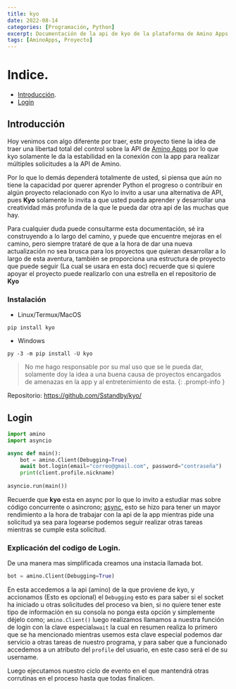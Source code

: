 ```yaml
---
title: kyo
date: 2022-08-14
categories: [Programación, Python]
excerpt: Documentación de la api de kyo de la plataforma de Amino Apps. 
tags: [AminoApps, Proyecto]
---
```


# Indice.
- [Introducción](#introducción).
- [Login](#login)

## Introducción 

Hoy venimos con algo diferente por traer, este proyecto tiene la idea de traer una libertad total del control sobre la API de [Amino Apps](https://aminoapps.com/) por lo que kyo solamente le da la estabilidad en la conexión con la app para realizar múltiples solicitudes a la API de Amino. 

Por lo que lo demás dependerá totalmente de usted, si piensa que aún no tiene la capacidad por querer aprender Python el progreso o contribuir en algún proyecto relacionado con Kyo lo invito a usar una alternativa de API, pues **Kyo** solamente lo invita a que usted pueda aprender y desarrollar una creatividad más profunda de la que le pueda dar otra api de las muchas que hay. 

Para cualquier duda puede consultarme esta documentación, sé ira construyendo a lo largo del camino, y puede que encuentre mejoras en el camino, pero siempre trataré de que a la hora de dar una nueva actualización no sea brusca para los proyectos que quieran desarrollar a lo largo de esta aventura, también se proporciona una estructura de proyecto que puede seguir (La cual se usara en esta doc) recuerde que si quiere apoyar el proyecto puede realizarlo con una estrella en el repositorio de **Kyo**

### Instalación 
-   Linux/Termux/MacOS

```console
pip install kyo
```

- Windows

```console
py -3 -m pip install -U kyo
```

> No me hago responsable por su mal uso que se le pueda dar, solamente doy la idea a una buena causa de proyectos encargados de amenazas en la app y al entretenimiento de esta.
{: .prompt-info }

Repositorio: https://github.com/Sstandby/kyo/

## Login

```python
import amino
import asyncio

async def main():
    bot = amino.Client(Debugging=True)
    await bot.login(email="correo@gmail.com", password="contraseña")
    print(client.profile.nickname)
    
asyncio.run(main())
```

Recuerde que **kyo** esta en async por lo que lo invito a estudiar mas sobre código concurrente o asincrono; [async](https://docs.python.org/3/library/asyncio.html), esto se hizo para tener un mayor rendimiento a la hora de trabajar con la api de la app mientras pide una solicitud ya sea para logearse podemos seguir realizar otras tareas mientras se cumple esta solicitud.

### Explicación del codigo de Login.
De una manera mas simplificada creamos una instacia llamada bot.

```python
bot = amino.Client(Debugging=True)
```

En esta accedemos a la api (amino) de la que proviene de kyo, y accionamos (Esto es opcional) el `Debugging` esto es para saber si el socket ha iniciado u otras solicitudes del proceso va bien, si no quiere tener este tipo de información en su consola no ponga esta opción y simplemente déjelo como; `amino.Client()` luego realizamos llamamos a nuestra función de login con la clave especial`await` la cual en resumen realiza lo primero que se ha mencionado mientras usemos esta clave especial podemos dar servicio a otras tareas de nuestro programa, y para saber que a funcionado accedemos a un atributo del `profile` del usuario, en este caso será el de su username. 

Luego ejecutamos nuestro ciclo de evento en el que mantendrá otras corrutinas en el proceso hasta que todas finalicen.

